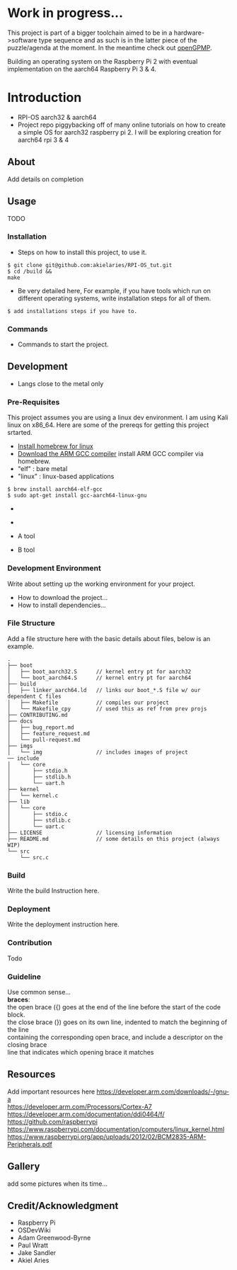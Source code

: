 # Work in progress...
This project is part of a bigger toolchain aimed to be in a 
hardware->software type sequence and as such is in the latter 
piece of the puzzle/agenda at the moment. In the meantime 
check out [openGPMP](https://github.com/akielaries/openGPMP).

Building an operating system on the Raspberry Pi 2 with eventual 
implementation on the aarch64 Raspberry Pi 3 & 4. 

# Introduction
- RPI-OS aarch32 & aarch64 
- Project repo piggybacking off of many online tutorials on how to create a simple OS for aarch32
  raspberry pi 2. I will be exploring creation for aarch64 rpi 3 & 4

## About
Add details on completion

## Usage
TODO

### Installation
- Steps on how to install this project, to use it.

```
$ git clone git@github.com:akielaries/RPI-OS_tut.git
$ cd /build &&
make
```
- Be very detailed here, For example, if you have tools which run on different operating systems, write installation steps for all of them.

```
$ add installations steps if you have to.
```

### Commands
- Commands to start the project.

## Development
- Langs close to the metal only

### Pre-Requisites
This project assumes you are using a linux dev environment. I am using
Kali linux on x86_64. Here are some of the prereqs for getting this 
project srtarted.
- <a href="https://docs.brew.sh/Homebrew-on-Linux" target="_blank">Install homebrew for linux</a> 
- <a href="https://developer.arm.com/downloads/-/gnu-a" target="_blank">Download the ARM GCC compiler</a>
install ARM GCC compiler via homebrew. <br>
- "elf" : bare metal
- "linux" : linux-based applications
```
$ brew install aarch64-elf-gcc
$ sudo apt-get install gcc-aarch64-linux-gnu
```
- <a href="" target="_blank"> </a>
- <a href="" target="_blank"> </a>


- A tool
- B tool

### Development Environment
Write about setting up the working environment for your project.
- How to download the project...
- How to install dependencies...


### File Structure
Add a file structure here with the basic details about files, below is an example.

```
.
├── boot
│   ├── boot_aarch32.S      // kernel entry pt for aarch32
│   └── boot_aarch64.S      // kernel entry pt for aarch64
├── build
│   ├── linker_aarch64.ld   // links our boot_*.S file w/ our dependent C files
│   ├── Makefile            // compiles our project
│   └── Makefile_cpy        // used this as ref from prev projs
├── CONTRIBUTING.md
├── docs
│   ├── bug_report.md
│   ├── feature_request.md
│   └── pull-request.md
├── imgs
│   └── img                 // includes images of project
── include
│   └── core
│       ├── stdio.h
│       ├── stdlib.h
│       └── uart.h
├── kernel
│   └── kernel.c
├── lib
│   └── core
│       ├── stdio.c
│       ├── stdlib.c
│       └── uart.c
├── LICENSE                 // licensing information
├── README.md               // some details on this project (always WIP)
└── src
    └── src.c
```

### Build
Write the build Instruction here.

### Deployment
Write the deployment instruction here.

### Contribution
Todo

### Guideline

Use common sense... <br>
**braces**: <br>
the open brace ({) goes at the end of the line before the start of the code block. <br>
the close brace (}) goes on its own line, indented to match the beginning of the line <br>
containing the corresponding open brace, and include a descriptor on the closing brace <br>
line that indicates which opening brace it matches <br>

## Resources
Add important resources here
https://developer.arm.com/downloads/-/gnu-a <br>
https://developer.arm.com/Processors/Cortex-A7 <br>
https://developer.arm.com/documentation/ddi0464/f/ <br>
https://github.com/raspberrypi <br>
https://www.raspberrypi.com/documentation/computers/linux_kernel.html <br>
https://www.raspberrypi.org/app/uploads/2012/02/BCM2835-ARM-Peripherals.pdf <br>


## Gallery
add some pictures when its  time...

## Credit/Acknowledgment
  * Raspberry Pi
  * OSDevWiki
  * Adam Greenwood-Byrne
  * Paul Wratt
  * Jake Sandler
  * Akiel Aries
